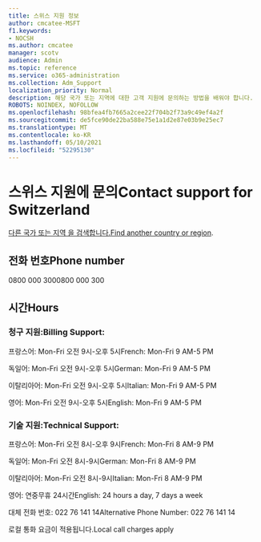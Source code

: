 ```yaml
---
title: 스위스 지원 정보
author: cmcatee-MSFT
f1.keywords:
- NOCSH
ms.author: cmcatee
manager: scotv
audience: Admin
ms.topic: reference
ms.service: o365-administration
ms.collection: Adm_Support
localization_priority: Normal
description: 해당 국가 또는 지역에 대한 고객 지원에 문의하는 방법을 배워야 합니다.
ROBOTS: NOINDEX, NOFOLLOW
ms.openlocfilehash: 98bfea4fb7665a2cee22f704b2f73a9c49ef4a2f
ms.sourcegitcommit: de5fce90de22ba588e75e1a1d2e87e03b9e25ec7
ms.translationtype: MT
ms.contentlocale: ko-KR
ms.lasthandoff: 05/10/2021
ms.locfileid: "52295130"
---
```

# <a name="contact-support-for-switzerland"></a><span data-ttu-id="62f3b-103">스위스 지원에 문의</span><span class="sxs-lookup"><span data-stu-id="62f3b-103">Contact support for Switzerland</span></span>

<span data-ttu-id="62f3b-104">[다른 국가 또는 지역 을 검색합니다.](../../business-video/get-help-support.md)</span><span class="sxs-lookup"><span data-stu-id="62f3b-104">[Find another country or region](../../business-video/get-help-support.md).</span></span>

## <a name="phone-number"></a><span data-ttu-id="62f3b-105">전화 번호</span><span class="sxs-lookup"><span data-stu-id="62f3b-105">Phone number</span></span>
<span data-ttu-id="62f3b-106">0800 000 300</span><span class="sxs-lookup"><span data-stu-id="62f3b-106">0800 000 300</span></span>

## <a name="hours"></a><span data-ttu-id="62f3b-107">시간</span><span class="sxs-lookup"><span data-stu-id="62f3b-107">Hours</span></span>
### <a name="billing-support"></a><span data-ttu-id="62f3b-108">청구 지원:</span><span class="sxs-lookup"><span data-stu-id="62f3b-108">Billing Support:</span></span>

<span data-ttu-id="62f3b-109">프랑스어: Mon-Fri 오전 9시-오후 5시</span><span class="sxs-lookup"><span data-stu-id="62f3b-109">French: Mon-Fri 9 AM-5 PM</span></span>

<span data-ttu-id="62f3b-110">독일어: Mon-Fri 오전 9시-오후 5시</span><span class="sxs-lookup"><span data-stu-id="62f3b-110">German: Mon-Fri 9 AM-5 PM</span></span>

<span data-ttu-id="62f3b-111">이탈리아어: Mon-Fri 오전 9시-오후 5시</span><span class="sxs-lookup"><span data-stu-id="62f3b-111">Italian: Mon-Fri 9 AM-5 PM</span></span>

<span data-ttu-id="62f3b-112">영어: Mon-Fri 오전 9시-오후 5시</span><span class="sxs-lookup"><span data-stu-id="62f3b-112">English: Mon-Fri 9 AM-5 PM</span></span>

### <a name="technical-support"></a><span data-ttu-id="62f3b-113">기술 지원:</span><span class="sxs-lookup"><span data-stu-id="62f3b-113">Technical Support:</span></span>

<span data-ttu-id="62f3b-114">프랑스어: Mon-Fri 오전 8시-오후 9시</span><span class="sxs-lookup"><span data-stu-id="62f3b-114">French: Mon-Fri 8 AM-9 PM</span></span>

<span data-ttu-id="62f3b-115">독일어: Mon-Fri 오전 8시-9시</span><span class="sxs-lookup"><span data-stu-id="62f3b-115">German: Mon-Fri 8 AM-9 PM</span></span>

<span data-ttu-id="62f3b-116">이탈리아어: Mon-Fri 오전 8시-9시</span><span class="sxs-lookup"><span data-stu-id="62f3b-116">Italian: Mon-Fri 8 AM-9 PM</span></span>

<span data-ttu-id="62f3b-117">영어: 연중무휴 24시간</span><span class="sxs-lookup"><span data-stu-id="62f3b-117">English: 24 hours a day, 7 days a week</span></span>

<span data-ttu-id="62f3b-118">대체 전화 번호: 022 76 141 14</span><span class="sxs-lookup"><span data-stu-id="62f3b-118">Alternative Phone Number: 022 76 141 14</span></span>

<span data-ttu-id="62f3b-119">로컬 통화 요금이 적용됩니다.</span><span class="sxs-lookup"><span data-stu-id="62f3b-119">Local call charges apply</span></span>
